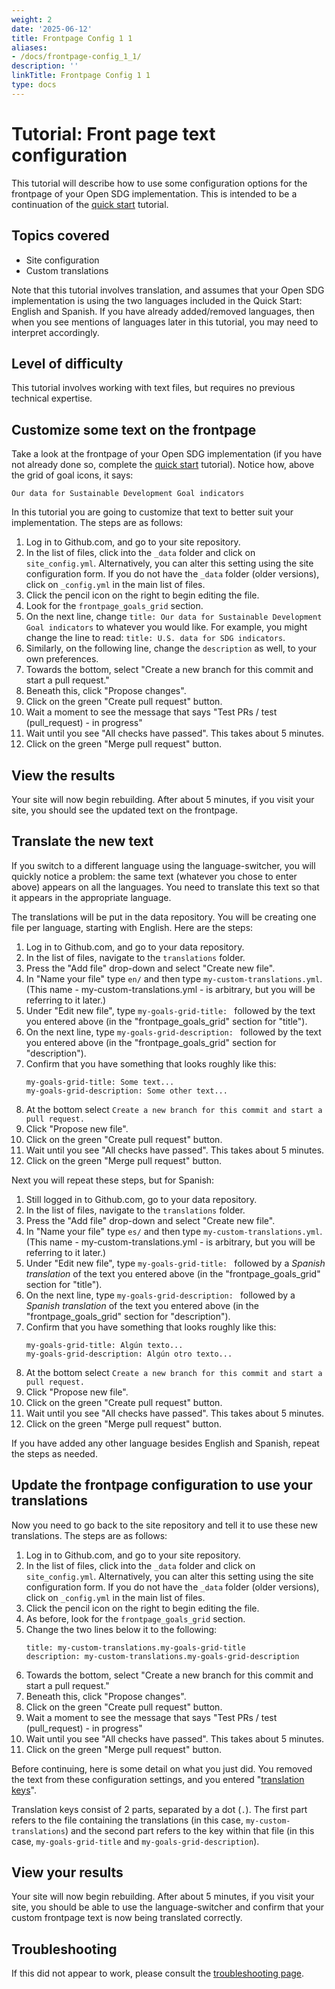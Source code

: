 ```yaml
---
weight: 2
date: '2025-06-12'
title: Frontpage Config 1 1
aliases:
- /docs/frontpage-config_1_1/
description: ''
linkTitle: Frontpage Config 1 1
type: docs
---
```


<h1>Tutorial: Front page text configuration</h1>

This tutorial will describe how to use some configuration options for the frontpage of your Open SDG implementation. This is intended to be a continuation of the [quick start](../quick-start.md) tutorial.

## Topics covered

* Site configuration
* Custom translations

Note that this tutorial involves translation, and assumes that your Open SDG implementation is using the two languages included in the Quick Start: English and Spanish. If you have already added/removed languages, then when you see mentions of languages later in this tutorial, you may need to interpret accordingly.

## Level of difficulty

This tutorial involves working with text files, but requires no previous technical expertise.

## Customize some text on the frontpage

Take a look at the frontpage of your Open SDG implementation (if you have not already done so, complete the [quick start](../quick-start.md) tutorial). Notice how, above the grid of goal icons, it says:

```
Our data for Sustainable Development Goal indicators
```

In this tutorial you are going to customize that text to better suit your implementation. The steps are as follows:

1. Log in to Github.com, and go to your site repository.
1. In the list of files, click into the `_data` folder and click on `site_config.yml`. Alternatively, you can alter this setting using the site configuration form. If you do not have the `_data` folder (older versions), click on `_config.yml` in the main list of files.
1. Click the pencil icon on the right to begin editing the file.
1. Look for the `frontpage_goals_grid` section.
1. On the next line, change `title: Our data for Sustainable Development Goal indicators` to whatever you would like. For example, you might change the line to read: `title: U.S. data for SDG indicators`.
1. Similarly, on the following line, change the `description` as well, to your own preferences.
1. Towards the bottom, select "Create a new branch for this commit and start a pull request."
1. Beneath this, click "Propose changes".
1. Click on the green "Create pull request" button.
1. Wait a moment to see the message that says "Test PRs / test (pull_request) - in progress"
1. Wait until you see "All checks have passed". This takes about 5 minutes.
1. Click on the green "Merge pull request" button.

## View the results

Your site will now begin rebuilding. After about 5 minutes, if you visit your site, you should see the updated text on the frontpage.

## Translate the new text

If you switch to a different language using the language-switcher, you will quickly notice a problem: the same text (whatever you chose to enter above) appears on all the languages. You need to translate this text so that it appears in the appropriate language.

The translations will be put in the data repository. You will be creating one file per language, starting with English. Here are the steps:

1. Log in to Github.com, and go to your data repository.
1. In the list of files, navigate to the `translations` folder.
1. Press the "Add file" drop-down and select "Create new file".
1. In "Name your file" type `en/` and then type `my-custom-translations.yml`. (This name - my-custom-translations.yml - is arbitrary, but you will be referring to it later.)
1. Under "Edit new file", type `my-goals-grid-title: ` followed by the text you entered above (in the "frontpage_goals_grid" section for "title").
1. On the next line, type `my-goals-grid-description: ` followed by the text you entered above (in the "frontpage_goals_grid" section for "description").
1. Confirm that you have something that looks roughly like this:
    ```
    my-goals-grid-title: Some text...
    my-goals-grid-description: Some other text...
    ```
1. At the bottom select `Create a new branch for this commit and start a pull request.`
1. Click "Propose new file".
1. Click on the green "Create pull request" button.
1. Wait until you see "All checks have passed". This takes about 5 minutes.
1. Click on the green "Merge pull request" button.

Next you will repeat these steps, but for Spanish:

1. Still logged in to Github.com, go to your data repository.
1. In the list of files, navigate to the `translations` folder.
1. Press the "Add file" drop-down and select "Create new file".
1. In "Name your file" type `es/` and then type `my-custom-translations.yml`. (This name - my-custom-translations.yml - is arbitrary, but you will be referring to it later.)
1. Under "Edit new file", type `my-goals-grid-title: ` followed by a *Spanish translation* of the text you entered above (in the "frontpage_goals_grid" section for "title").
1. On the next line, type `my-goals-grid-description: ` followed by a *Spanish translation* of the text you entered above (in the "frontpage_goals_grid" section for "description").
1. Confirm that you have something that looks roughly like this:
    ```
    my-goals-grid-title: Algún texto...
    my-goals-grid-description: Algún otro texto...
    ```
1. At the bottom select `Create a new branch for this commit and start a pull request.`
1. Click "Propose new file".
1. Click on the green "Create pull request" button.
1. Wait until you see "All checks have passed". This takes about 5 minutes.
1. Click on the green "Merge pull request" button.

If you have added any other language besides English and Spanish, repeat the steps as needed.

## Update the frontpage configuration to use your translations

Now you need to go back to the site repository and tell it to use these new translations. The steps are as follows:

1. Log in to Github.com, and go to your site repository.
1. In the list of files, click into the `_data` folder and click on `site_config.yml`. Alternatively, you can alter this setting using the site configuration form. If you do not have the `_data` folder (older versions), click on `_config.yml` in the main list of files.
1. Click the pencil icon on the right to begin editing the file.
1. As before, look for the `frontpage_goals_grid` section.
1. Change the two lines below it to the following:
    ```
    title: my-custom-translations.my-goals-grid-title
    description: my-custom-translations.my-goals-grid-description
    ```
1. Towards the bottom, select "Create a new branch for this commit and start a pull request."
1. Beneath this, click "Propose changes".
1. Click on the green "Create pull request" button.
1. Wait a moment to see the message that says "Test PRs / test (pull_request) - in progress"
1. Wait until you see "All checks have passed". This takes about 5 minutes.
1. Click on the green "Merge pull request" button.

Before continuing, here is some detail on what you just did. You removed the text from these configuration settings, and you entered "[translation keys](../translation.md)".

Translation keys consist of 2 parts, separated by a dot (`.`). The first part refers to the file containing the translations (in this case, `my-custom-translations`) and the second part refers to the key within that file (in this case, `my-goals-grid-title` and `my-goals-grid-description`).

## View your results

Your site will now begin rebuilding. After about 5 minutes, if you visit your site, you should be able to use the language-switcher and confirm that your custom frontpage text is now being translated correctly.

## Troubleshooting

If this did not appear to work, please consult the [troubleshooting page](../troubleshooting.md).
